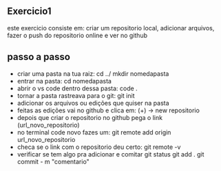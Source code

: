 ## Exercicio1

este exercicio consiste em:
criar um repositorio local, adicionar arquivos, fazer o push do repositorio online e ver no github

## passo a passo
* criar uma pasta na tua raiz: 
cd ../
mkdir nomedapasta
* entrar na pasta: 
cd nomedapasta
* abrir o vs code dentro dessa pasta:
code .
* tornar a pasta rastreava para o git: 
git init
* adicionar os arquivos ou edições que quiser na pasta
* feitas as edições vai no github e clica em:
(+) -> new repositorio
* depois que criar o repositorio no github pega o link (url_novo_repositorio) 
* no terminal code novo fazes um: 
git remote add origin url_novo_repositorio
* checa se o link com o repositorio deu certo: 
git remote -v
* verificar se tem algo pra adicionar e comitar
git status
git add .
git commit - m "comentario"